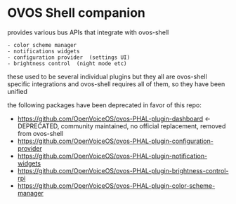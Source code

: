 # OVOS Shell companion

provides various bus APIs that integrate with ovos-shell
    
    - color scheme manager
    - notifications widgets
    - configuration provider  (settings UI)
    - brightness control  (night mode etc)
    

these used to be several individual plugins but they all are ovos-shell specific integrations and ovos-shell requires all of them, so they have been unified


the following packages have been deprecated in favor of this repo:
- https://github.com/OpenVoiceOS/ovos-PHAL-plugin-dashboard   <- DEPRECATED, community maintained, no official replacement, removed from ovos-shell
- https://github.com/OpenVoiceOS/ovos-PHAL-plugin-configuration-provider
- https://github.com/OpenVoiceOS/ovos-PHAL-plugin-notification-widgets
- https://github.com/OpenVoiceOS/ovos-PHAL-plugin-brightness-control-rpi
- https://github.com/OpenVoiceOS/ovos-PHAL-plugin-color-scheme-manager

